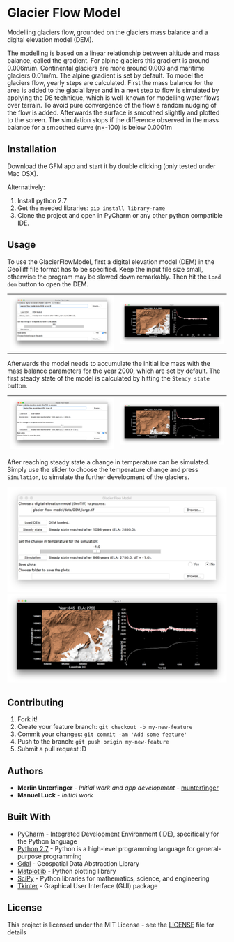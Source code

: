 # Glacier Flow Model

Modelling glaciers flow, grounded on the glaciers mass balance and a digital elevation model (DEM).

The modelling is based on a linear relationship between altitude and mass balance, called the gradient. 
For alpine glaciers this gradient is around 0.006m/m. Continental glaciers are 
more around 0.003 and maritime glaciers 0.01m/m. The alpine gradient is set by default.
To model the glaciers flow, yearly steps are calculated. First the mass balance 
for the area is added to the glacial layer and in a next step to flow is simulated
by applying the D8 technique, which is well-known for modelling water flows over terrain.
To avoid pure convergence of the flow a random nudging of the flow is added. Afterwards
the surface is smoothed slightly and plotted to the screen. The simulation stops 
if the difference observed in the mass balance for a smoothed curve (n=-100) 
is below 0.0001m

## Installation

Download the GFM app and start it by double clicking (only tested under Mac OSX).

Alternatively:
1. Install python 2.7
2. Get the needed libraries: `pip install library-name`
3. Clone the project and open in PyCharm or any other python compatible IDE.

## Usage

To use the GlacierFlowModel, first a digital elevation model (DEM) in the GeoTiff
file format has to be specified. Keep the input file size small, otherwise 
the program may be slowed down remarkably. Then hit the `Load dem` button to open the DEM.

| | |
|:-:|:-:|
|![Screen01](docs/Screens/Screen01.png) | ![Screen02](docs/Screens/Screen02.png)|

Afterwards the model needs to accumulate the initial ice mass with the mass 
balance parameters for the year 2000, which are set by default.
The first steady state of the model is calculated by hitting the `Steady state` button.

|![Screen03](docs/Screens/Screen03.png ) | ![Screen04](docs/Screens/Screen04.png)|
|---|---|

After reaching steady state a change in temperature can be simulated. Simply use 
the slider to choose the temperature change and press `Simulation`, 
to simulate the further development of the glaciers.

![Screen05](docs/Screens/Screen05.png ) ![Screen06](docs/Screens/Screen06.png)


## Contributing

1. Fork it!
2. Create your feature branch: `git checkout -b my-new-feature`
3. Commit your changes: `git commit -am 'Add some feature'`
4. Push to the branch: `git push origin my-new-feature`
5. Submit a pull request :D

## Authors

* **Merlin Unterfinger** - *Initial work and app development* - [munterfinger](https://github.com/munterfinger)
* **Manuel Luck** - *Initial work*

## Built With

* [PyCharm](https://www.jetbrains.com) -  Integrated Development Environment (IDE), specifically for the Python language
* [Python 2.7](https://www.python.org) - Python is a high-level programming language for general-purpose programming
* [Gdal](http://www.gdal.org) - Geospatial Data Abstraction Library
* [Matplotlib](https://matplotlib.org) - Python plotting library
* [SciPy](https://www.scipy.org) - Python libraries for mathematics, science, and engineering
* [Tkinter](https://wiki.python.org/moin/TkInter) - Graphical User Interface (GUI) package

## License

This project is licensed under the MIT License - see the [LICENSE](LICENSE) file for details
